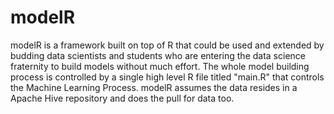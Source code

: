 # modelR
modelR is a framework built on top of R that could be used and extended by budding data scientists and students who are entering the data science fraternity to build models without much effort. 
The whole model building process is controlled by a single high level R file titled "main.R" that controls the Machine Learning Process.
modelR assumes the data resides in a Apache Hive repository and does the pull for data too.
